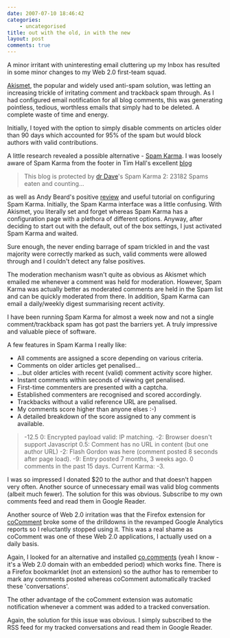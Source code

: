 ```yaml
---
date: 2007-07-10 18:46:42
categories:
    - uncategorised
title: out with the old, in with the new
layout: post
comments: true
---
```

A minor irritant with uninteresting email cluttering up my Inbox has
resulted in some minor changes to my Web 2.0 first-team squad.

[Akismet](http://akismet.com/), the popular and widely used anti-spam
solution, was letting an increasing trickle of irritating comment and
trackback spam through. As I had configured email notification for all
blog comments, this was generating pointless, tedious, worthless emails
that simply had to be deleted. A complete waste of time and energy.

Initially, I toyed with the option to simply disable comments on
articles older than 90 days which accounted for 95% of the spam but
would block authors with valid contributions.

A little research revealed a possible alternative -
[Spam Karma](http://unknowngenius.com/blog/wordpress/spam-karma/). I was
loosely aware of Spam Karma from the footer in Tim Hall's excellent
[blog](http://www.oracle-base.com/blog)

> This blog is protected by [dr
> Dave](http://unknowngenius.com/blog/ "Dave")'s Spam Karma 2: 23182
> Spams eaten and counting...

as well as Andy Beard's positive
[review](http://andybeard.eu/2007/05/akismet-spam-karma.html) and useful
tutorial on configuring Spam Karma.
Initially, the Spam Karma interface was a little confusing. With
Akismet, you literally set and forget whereas Spam Karma has a
configuration page with a plethora of different options. Anyway, after
deciding to start out with the default, out of the box settings, I just
activated Spam Karma and waited.

Sure enough, the never ending barrage of spam trickled in and the vast
majority were correctly marked as such, valid comments were allowed
through and I couldn't detect any false positives.

The moderation mechanism wasn't quite as obvious as Akismet which
emailed me whenever a comment was held for moderation. However, Spam
Karma was actually better as moderated comments are held in the Spam
list and can be quickly moderated from there. In addition, Spam Karma
can email a daily/weekly digest summarising recent activity.

I have been running Spam Karma for almost a week now and not a single
comment/trackback spam has got past the barriers yet. A truly impressive
and valuable piece of software.

A few features in Spam Karma I really like:

-   All comments are assigned a score depending on various criteria.
-   Comments on older articles get penalised...
-   ...but older articles with recent (valid) comment activity score
    higher.
-   Instant comments within seconds of viewing get penalised.
-   First-time commenters are presented with a captcha.
-   Established commenters are recognised and scored accordingly.
-   Trackbacks without a valid reference URL are penalised.
-   My comments score higher than anyone elses :-)
-   A detailed breakdown of the score assigned to any comment is
    available.

> -12.5 
>  0: Encrypted payload valid: IP matching. 
>  -2: Browser doesn't support Javascript 
>  0.5: Comment has no URL in content (but one author URL) 
>  -2: Flash Gordon was here (comment posted 8 seconds after page
> load). 
>  -9: Entry posted 7 months, 3 weeks ago. 0 comments in the past 15
> days. 
>  Current Karma: -3.

I was so impressed I donated $20 to the author and that doesn't happen
very often.  Another source of unnecessary email was valid blog
comments (albeit much fewer). The solution for this was
obvious. Subscribe to my own comments feed and read them in Google
Reader.

Another source of Web 2.0 irritation was that the Firefox extension for
[coComment](http://www.cocomment.com/) broke some of the drilldowns in
the revamped Google Analytics reports so I reluctantly stopped using it.
This was a real shame as coComment was one of these Web 2.0
applications, I actually used on a daily basis.

Again, I looked for an alternative and installed
[co.comments](http://co.mments.com/) (yeah I know - it's a Web 2.0
domain with an embedded period) which works fine. There is a Firefox
bookmarklet (not an extension) so the author has to remember to mark any
comments posted whereas coComment automatically tracked these
'conversations'.

The other advantage of the coComment extension was automatic
notification whenever a comment was added to a tracked conversation.

Again, the solution for this issue was obvious. I simply subscribed to
the RSS feed for my tracked conversations and read them in Google
Reader.
